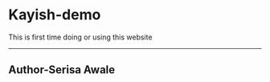 # Kayish-demo
This is first time doing or using this website
<br>
<hr>
<h2>Author-Serisa Awale</h2 

